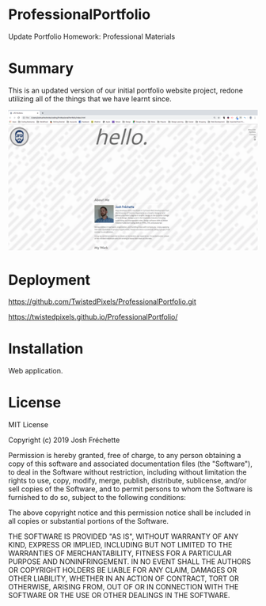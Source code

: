 # ProfessionalPortfolio
Update Portfolio Homework: Professional Materials

# Summary

This is an updated version of our initial portfolio website project, redone utilizing all of the things that we have learnt since.

![Screenshot of Portfolio Website](assets/ProfessionalPortfolio.png)


# Deployment

https://github.com/TwistedPixels/ProfessionalPortfolio.git

https://twistedpixels.github.io/ProfessionalPortfolio/


# Installation

Web application.

# License

MIT License

Copyright (c) 2019 Josh Fréchette

Permission is hereby granted, free of charge, to any person obtaining a copy
of this software and associated documentation files (the "Software"), to deal
in the Software without restriction, including without limitation the rights
to use, copy, modify, merge, publish, distribute, sublicense, and/or sell
copies of the Software, and to permit persons to whom the Software is
furnished to do so, subject to the following conditions:

The above copyright notice and this permission notice shall be included in all
copies or substantial portions of the Software.

THE SOFTWARE IS PROVIDED "AS IS", WITHOUT WARRANTY OF ANY KIND, EXPRESS OR
IMPLIED, INCLUDING BUT NOT LIMITED TO THE WARRANTIES OF MERCHANTABILITY,
FITNESS FOR A PARTICULAR PURPOSE AND NONINFRINGEMENT. IN NO EVENT SHALL THE
AUTHORS OR COPYRIGHT HOLDERS BE LIABLE FOR ANY CLAIM, DAMAGES OR OTHER
LIABILITY, WHETHER IN AN ACTION OF CONTRACT, TORT OR OTHERWISE, ARISING FROM,
OUT OF OR IN CONNECTION WITH THE SOFTWARE OR THE USE OR OTHER DEALINGS IN THE
SOFTWARE.